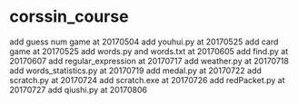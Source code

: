 # corssin_course
add guess num game at 20170504
add youhui.py at 20170525
add card game at 20170525
add words.py and words.txt at 20170605
add find.py at 20170607
add regular_expression at 20170717
add weather.py at 20170718
add words_statistics.py at 20170719
add medal.py at 20170722
add scratch.py at 20170724
add scratch.exe at 20170726
add redPacket.py at 20170727
add qiushi.py at 20170806